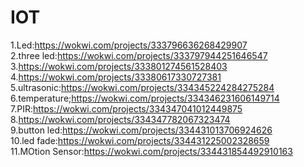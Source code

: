 
# IOT
1.Led:https://wokwi.com/projects/333796636268429907<br>
2.three led:https://wokwi.com/projects/333797944251646547<br>
3.https://wokwi.com/projects/333801274561528403<br>
4.https://wokwi.com/projects/33380617330727381<br>
5.ultrasonic:https://wokwi.com/projects/334345224284275284<br>
6.temperature;https://wokwi.com/projects/334346231606149714<br>
7.PIR:https://wokwi.com/projects/334347041012449875<br>
8.https://wokwi.com/projects/334347782067323474<br>
9.button led:https://wokwi.com/projects/334431013706924626<br>
10.led fade:https://wokwi.com/projects/334431225002328659<br>
11.MOtion Sensor:https://wokwi.com/projects/334431854492910163<br>
